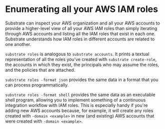 # Enumerating all your AWS IAM roles

Substrate can inspect your AWS organization and all your AWS accounts to provide a higher-level view of all your AWS IAM roles than simply iterating through AWS accounts and listing all the IAM roles that exist in each one. Substrate understands how IAM roles in different accounts are related to one another.

`substrate roles` is analogous to `substrate accounts`. It prints a textual representation of all the roles you've created with `substrate create-role`, the accounts in which they exist, the principals who may assume the roles, and the policies that are attached.

`substrate roles -format json` provides the same data in a format that you can process programmatically.

`substrate roles -format shell` provides the same data as an executable shell program, allowing you to implement something of a continuous integration workflow with IAM roles. This is especially handy if you're adding new AWS accounts because, for example, it will create any roles created with `-domain <example>` in new (and existing) AWS accounts that were created with `-domain <example>`.
